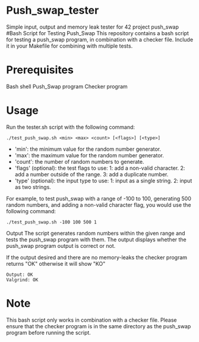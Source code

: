 # Push_swap_tester
Simple input, output and memory leak tester for 42 project push_swap
#Bash Script for Testing Push_Swap
This repository contains a bash script for testing a push_swap program, in combination with a checker file.
Include it in your Makefile for combining with multiple tests.

# Prerequisites
Bash shell
Push_Swap program
Checker program

# Usage
Run the tester.sh script with the following command:

```
./test_push_swap.sh <min> <max> <count> [<flags>] [<type>]
```
* 'min': the minimum value for the random number generator.
* 'max': the maximum value for the random number generator.
* 'count': the number of random numbers to generate.
* 'flags' (optional): the test flags to use:
    1: add a non-valid character.
    2: add a number outside of the range.
    3: add a duplicate number.
* 'type' (optional): the input type to use:
    1: input as a single string.
    2: input as two strings.

For example, to test push_swap with a range of -100 to 100, generating 500 random numbers, and adding a non-valid character flag, you would use the following command:

```
./test_push_swap.sh -100 100 500 1
```
Output
The script generates random numbers within the given range and tests the push_swap program with them. The output displays whether the push_swap program output is correct or not.

If the output desired and there are no memory-leaks the checker program returns "OK" otherwise it will show "KO"

```
Output: OK
Valgrind: OK
```

# Note
This bash script only works in combination with a checker file. Please ensure that the checker program is in the same directory as the push_swap program before running the script.

